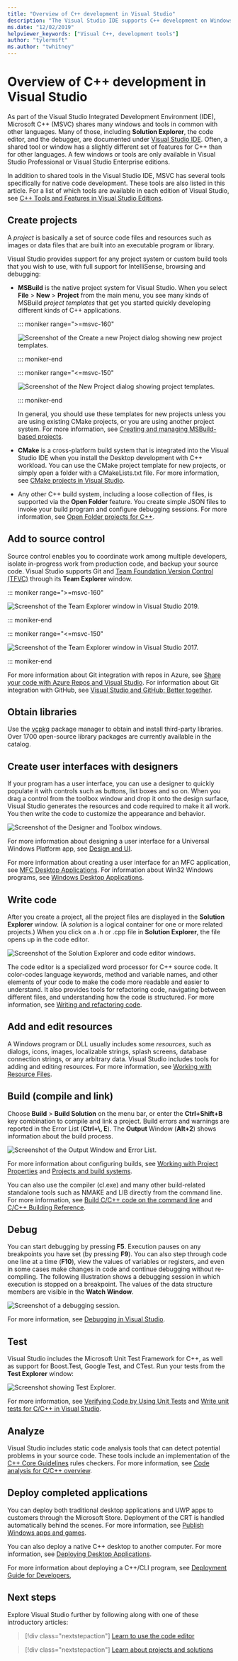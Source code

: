 ```yaml
---
title: "Overview of C++ development in Visual Studio"
description: "The Visual Studio IDE supports C++ development on Windows, Linux, Android and iOS with a code editor, debugger, test frameworks, static analyzers, and other programming tools."
ms.date: "12/02/2019"
helpviewer_keywords: ["Visual C++, development tools"]
author: "tylermsft"
ms.author: "twhitney"
---
```

# Overview of C++ development in Visual Studio

As part of the Visual Studio Integrated Development Environment (IDE), Microsoft C++ (MSVC) shares many windows and tools in common with other languages. Many of those, including **Solution Explorer**, the code editor, and the debugger, are documented under [Visual Studio IDE](/visualstudio/get-started/visual-studio-ide). Often, a shared tool or window has a slightly different set of features for C++ than for other languages. A few windows or tools are only available in Visual Studio Professional or Visual Studio Enterprise editions.

In addition to shared tools in the Visual Studio IDE, MSVC has several tools specifically for native code development. These tools are also listed in this article. For a list of which tools are available in each edition of Visual Studio, see [C++ Tools and Features in Visual Studio Editions](visual-cpp-tools-and-features-in-visual-studio-editions.md).

## Create projects

A *project* is basically a set of source code files and resources such as images or data files that are built into an executable program or library.

Visual Studio provides support for any project system or custom build tools that you wish to use, with full support for IntelliSense, browsing and debugging:

- **MSBuild** is the native project system for Visual Studio. When you select **File** > **New** > **Project** from the main menu, you see many kinds of MSBuild *project templates* that get you started quickly developing different kinds of C++ applications.

   ::: moniker range=">=msvc-160"

   ![Screenshot of the Create a new Project dialog showing new project templates.](../build/media/mathclient-project-name-2019.png)

   ::: moniker-end

   ::: moniker range="<=msvc-150"

   ![Screenshot of the New Project dialog showing project templates.](media/vs2017-new-project.png)

   ::: moniker-end

   In general, you should use these templates for new projects unless you are using existing CMake projects, or you are using another project system. For more information, see [Creating and managing MSBuild-based projects](../build/creating-and-managing-visual-cpp-projects.md).

- **CMake** is a cross-platform build system that is integrated into the Visual Studio IDE when you install the Desktop development with C++ workload. You can use the CMake project template for new projects, or simply open a folder with a CMakeLists.txt file. For more information, see [CMake projects in Visual Studio](../build/cmake-projects-in-visual-studio.md).

- Any other C++ build system, including a loose collection of files, is supported via the **Open Folder** feature. You create simple JSON files to invoke your build program and configure debugging sessions. For more information, see [Open Folder projects for C++](../build/open-folder-projects-cpp.md).

## Add to source control

Source control enables you to coordinate work among multiple developers, isolate in-progress work from production code, and backup your source code. Visual Studio supports Git and [Team Foundation Version Control \(TFVC\)](/azure/devops/repos/tfvc/) through its **Team Explorer** window.

::: moniker range=">=msvc-160"

![Screenshot of the Team Explorer window in Visual Studio 2019.](media/vs2019-team-explorer.png )

::: moniker-end

::: moniker range="<=msvc-150"

![Screenshot of the Team Explorer window in Visual Studio 2017.](media/vs2017-team-explorer.png )

::: moniker-end

For more information about Git integration with repos in Azure, see [Share your code with Azure Repos and Visual Studio](/azure/devops/repos/git/share-your-code-in-git-vs). For information about Git integration with GitHub, see [Visual Studio and GitHub: Better together](https://visualstudio.github.com/).

## Obtain libraries

Use the [vcpkg](/vcpkg/) package manager to obtain and install third-party libraries. Over 1700 open-source library packages are currently available in the catalog.

## Create user interfaces with designers

If your program has a user interface, you can use a designer to quickly populate it with controls such as buttons, list boxes and so on. When you drag a control from the toolbox window and drop it onto the design surface, Visual Studio generates the resources and code required to make it all work. You then write the code to customize the appearance and behavior.

![Screenshot of the Designer and Toolbox windows.](media/vs2017-toolbox-designer.png "Visual Studio 2017 Toolbox and designer")

For more information about designing a user interface for a Universal Windows Platform app, see [Design and UI](https://developer.microsoft.com/windows/design).

For more information about creating a user interface for an MFC application, see [MFC Desktop Applications](../mfc/mfc-desktop-applications.md). For information about Win32 Windows programs, see [Windows Desktop Applications](../windows/desktop-applications-visual-cpp.md).

## Write code

After you create a project, all the project files are displayed in the **Solution Explorer** window. (A *solution* is a logical container for one or more related projects.) When you click on a .h or .cpp file in **Solution Explorer**, the file opens up in the code editor.

![Screenshot of the Solution Explorer and code editor windows.](media/vs2017-solution-explorer-code-editor.png "Visual Studio 2017 Solution Explorer and code editor")

The code editor is a specialized word processor for C++ source code. It color-codes language keywords, method and variable names, and other elements of your code to make the code more readable and easier to understand. It also provides tools for refactoring code, navigating between different files, and understanding how the code is structured. For more information, see [Writing and refactoring code](../ide/writing-and-refactoring-code-cpp.md).

## Add and edit resources

A Windows program or DLL usually includes some *resources*, such as dialogs, icons, images, localizable strings, splash screens, database connection strings, or any arbitrary data. Visual Studio includes tools for adding and editing resources. For more information, see [Working with Resource Files](../windows/working-with-resource-files.md).

## Build (compile and link)

Choose **Build** > **Build Solution** on the menu bar, or enter the **Ctrl+Shift+B** key combination to compile and link a project. Build errors and warnings are reported in the Error List (**Ctrl+\\, E**). The **Output** Window (**Alt+2**) shows information about the build process.

![Screenshot of the Output Window and Error List.](media/vs2017-output-error-list.png "Visual Studio 2017 Output window and Error List")

For more information about configuring builds, see [Working with Project Properties](../build/working-with-project-properties.md) and [Projects and build systems](../build/projects-and-build-systems-cpp.md).

You can also use the compiler (cl.exe) and many other build-related standalone tools such as NMAKE and LIB directly from the command line. For more information, see [Build C/C++ code on the command line](../build/building-on-the-command-line.md) and [C/C++ Building Reference](../build/reference/c-cpp-building-reference.md).

## Debug

You can start debugging by pressing **F5**. Execution pauses on any breakpoints you have set (by pressing **F9**). You can also step through code one line at a time (**F10**), view the values of variables or registers, and even in some cases make changes in code and continue debugging without re-compiling. The following illustration shows a debugging session in which execution is stopped on a breakpoint. The values of the data structure members are visible in the **Watch Window**.

![Screenshot of a debugging session.](media/vs2017-debug-watch.png "Visual Studio 2017 debugging session")

For more information, see [Debugging in Visual Studio](/visualstudio/debugger/debugging-in-visual-studio).

## Test

Visual Studio includes the Microsoft Unit Test Framework for C++, as well as support for Boost.Test, Google Test, and CTest. Run your tests from the **Test Explorer** window:

![Screenshot showing Test Explorer.](media/cpp-test-explorer-passed.png "Visual Studio 2017 Test Explorer")

For more information, see [Verifying Code by Using Unit Tests](/visualstudio/test/unit-test-your-code) and [Write unit tests for C/C++ in Visual Studio](/visualstudio/test/writing-unit-tests-for-c-cpp).

## Analyze

Visual Studio includes static code analysis tools that can detect potential problems in your source code. These tools include an implementation of the [C++ Core Guidelines](https://github.com/isocpp/CppCoreGuidelines/blob/master/CppCoreGuidelines.md) rules checkers. For more information, see [Code analysis for C/C++ overview](../code-quality/code-analysis-for-c-cpp-overview.md).

## Deploy completed applications

You can deploy both traditional desktop applications and UWP apps to customers through the Microsoft Store. Deployment of the CRT is handled automatically behind the scenes. For more information, see [Publish Windows apps and games](/windows/uwp/publish/).

You can also deploy a native C++ desktop to another computer. For more information, see [Deploying Desktop Applications](../windows/deploying-native-desktop-applications-visual-cpp.md).

For more information about deploying a C++/CLI program, see [Deployment Guide for Developers](/dotnet/framework/deployment/deployment-guide-for-developers),

## Next steps

Explore Visual Studio further by following along with one of these introductory articles:

> [!div class="nextstepaction"]
> [Learn to use the code editor](/visualstudio/get-started/tutorial-editor)

> [!div class="nextstepaction"]
> [Learn about projects and solutions](/visualstudio/get-started/tutorial-projects-solutions)
